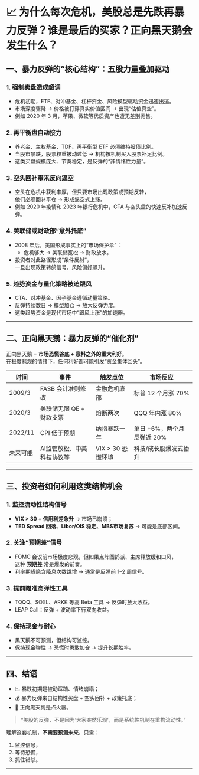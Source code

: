 # 📈 为什么每次危机，美股总是先跌再暴力反弹？谁是最后的买家？正向黑天鹅会发生什么？

## 一、暴力反弹的“核心结构”：五股力量叠加驱动

### 1. 强制卖盘造成超调
- 危机初期，ETF、对冲基金、杠杆资金、风险模型驱动资金迅速出逃。  
- 市场深度骤降 → 价格被打穿真实价值区间 → 出现“估值真空”。  
- 例如 2020 年 3 月，苹果、微软等优质资产也遭无差别抛售。

### 2. 再平衡盘自动接力
- 养老金、主权基金、TDF、再平衡型 ETF 必须维持股债比例。  
- 当股市暴跌，股票权重被动过低 → 机构按机制买入股票补足比例。  
- 这类买盘规模庞大、节奏稳定，是反弹的“非情绪性力量”。

### 3. 空头回补带来反向逼空
- 空头在危机中获利丰厚，但只要市场出现政策或预期反转，  
  他们必须回补平仓 → 形成逼空式上涨。  
- 例如 2020 年疫情和 2023 年银行危机中，CTA 与空头盘的快速反补加速反弹。

### 4. 美联储或财政部“意外托底”
- 2008 年后，美国形成事实上的“市场保护伞”：  
  - 危机够大 → 美联储宽松 → 财政放水。  
- 投资者对此路径形成“条件反射”，  
  一旦出现政策转鸽信号，风险偏好飙升。

### 5. 趋势资金与量化策略被迫跟风
- CTA、对冲基金、因子基金遵循动量策略。  
- 反弹持续数日 → 模型加仓 → 放大反弹力度。  
- 这类趋势资金是现代市场中“跟风上涨”的加速器。

---

## 二、正向黑天鹅：暴力反弹的“催化剂”

正向黑天鹅 = **市场恐慌谷底 + 意料之外的重大利好**。  
在极度悲观的情绪下，任何利好都可能引发“资金集体回头”。

| 时间 | 事件 | 触发点位 | 市场反应 |
|------|------|-----------|-----------|
| 2009/3 | FASB 会计准则修改 | 金融危机底部 | 标普 12 个月涨 70% |
| 2020/3 | 美联储无限 QE + 财政支票 | 熔断两次 | QQQ 年内涨 80% |
| 2022/11 | CPI 低于预期 | 纳指暴跌一年 | 单日 +6%，两个月反弹近 20% |
| 未来可能 | AI监管放松、中美科技协议等 | VIX > 30 恐慌环境 | 科技/成长股爆发式抬升 |

---

## 三、投资者如何利用这类结构机会

### 1. 监控流动性结构信号
- **VIX > 30 + 信用利差急升** → 市场已崩溃；  
- **TED Spread 回落、Libor/OIS 稳定、MBS市场复苏** → 可能是底部区间。

### 2. 关注“预期差”信号
- FOMC 会议前市场极度悲观，但如果点阵图鸽派、主席释放缓和口风，  
  这种 **预期差** 常是爆发的前奏。  
- 利率期货隐含降息次数跳增 → 通常是反弹前 1–2 周信号。

### 3. 提前瞄准高弹性工具
- TQQQ、SOXL、ARKK 等高 Beta 工具 → 反弹时放大收益。  
- LEAP Call：反弹 + 波动率下行双向收益。

### 4. 保持现金与耐心
- 黑天鹅不可预测，但结构可监控。  
- 保持现金弹性 → 恐慌时勇敢加仓 → 提升长期胜率。

---

## 四、结语

- 📉 暴跌初期是被动踩踏、情绪崩塌；  
- 💰 暴力反弹来自结构性买盘 + 空头回补 + 政策托底；  
- 🚀 正向黑天鹅是点火器。  

> “美股的反弹，不是因为‘大家突然乐观’，而是系统性机制在重构流动性。”

理解这套机制，**不需要预测未来**，只需：
1. 监控信号，  
2. 等待恐慌，  
3. 抓住错杀。

---

